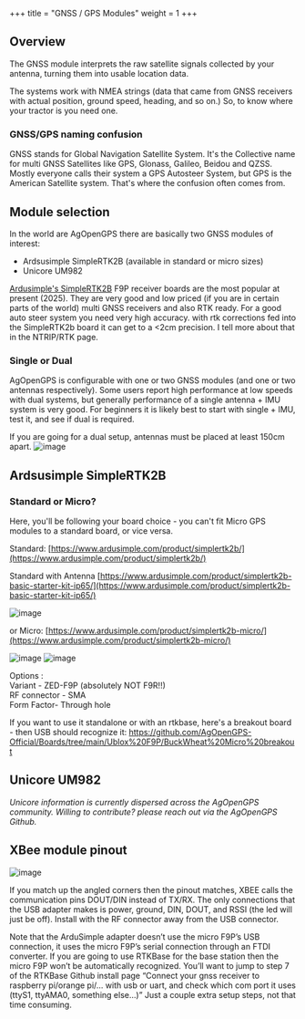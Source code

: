 +++
title = "GNSS / GPS Modules"
weight = 1
+++

## Overview

The GNSS module interprets the raw satellite signals collected by your antenna,
turning them into usable location data.

The systems work with NMEA strings (data that came from GNSS receivers with
actual position, ground speed, heading, and so on.) So, to know where your
tractor is you need one.

### GNSS/GPS naming confusion

GNSS stands for Global Navigation Satellite System. It's the Collective name for
multi GNSS Satellites like GPS, Glonass, Galileo, Beidou and QZSS. Mostly
everyone calls their system a GPS Autosteer System, but GPS is the American
Satellite system. That's where the confusion often comes from.

## Module selection

In the world are AgOpenGPS there are basically two GNSS modules of interest:

- Ardsusimple SimpleRTK2B (available in standard or micro sizes)
- Unicore UM982

[Ardusimple's SimpleRTK2B](https://www.ardusimple.com/simplertk2b/) F9P receiver
boards are the most popular at present (2025). They are very good and low priced
(if you are in certain parts of the world) multi GNSS receivers and also RTK
ready. For a good auto steer system you need very high accuracy. with rtk
corrections fed into the SimpleRTK2b board it can get to a <2cm precision. I
tell more about that in the NTRIP/RTK page.

### Single or Dual

AgOpenGPS is configurable with one or two GNSS modules (and one or two antennas
respectively). Some users report high performance at low speeds with dual
systems, but generally performance of a single antenna + IMU system is very
good. For beginners it is likely best to start with single + IMU, test it, and
see if dual is required.

If you are going for a dual setup, antennas must be placed at least 150cm apart.
![image](../../img/dual-antenna-photo.png)

## Ardsusimple SimpleRTK2B

### Standard or Micro?

Here, you'll be following your board choice - you can't fit Micro GPS modules to
a standard board, or vice versa.

Standard:
[https://www.ardusimple.com/product/simplertk2b/](https://www.ardusimple.com/product/simplertk2b/)

Standard with Antenna
[https://www.ardusimple.com/product/simplertk2b-basic-starter-kit-ip65/](https://www.ardusimple.com/product/simplertk2b-basic-starter-kit-ip65/)

![image](../../img/simplertk2b.png)

or Micro:
[https://www.ardusimple.com/product/simplertk2b-micro/](https://www.ardusimple.com/product/simplertk2b-micro/)

![image](../../img/simplertk2b-micro.png)
![image](../../img/simplertk2b-micro-pinout.png)

Options :\
Variant - ZED-F9P (absolutely NOT F9R!!)\
RF connector - SMA\
Form Factor- Through hole

If you want to use it standalone or with an rtkbase, here's a breakout board -
then USB should recognize it:
https://github.com/AgOpenGPS-Official/Boards/tree/main/Ublox%20F9P/BuckWheat%20Micro%20breakout

## Unicore UM982

_Unicore information is currently dispersed across the AgOpenGPS community.
Willing to contribute? please reach out via the AgOpenGPS Github._

## XBee module pinout

![image](../../img/xbee-module-pinout.png)

If you match up the angled corners then the pinout matches, XBEE calls the
communication pins DOUT/DIN instead of TX/RX. The only connections that the USB
adapter makes is power, ground, DIN, DOUT, and RSSI (the led will just be off).
Install with the RF connector away from the USB connector.

Note that the ArduSimple adapter doesn’t use the micro F9P’s USB connection, it
uses the micro F9P’s serial connection through an FTDI converter. If you are
going to use RTKBase for the base station then the micro F9P won’t be
automatically recognized. You’ll want to jump to step 7 of the RTKBase Github
install page “Connect your gnss receiver to raspberry pi/orange pi/… with usb or
uart, and check which com port it uses (ttyS1, ttyAMA0, something else…)” Just a
couple extra setup steps, not that time consuming.
